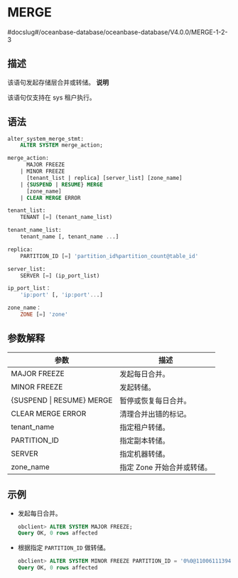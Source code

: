 MERGE 
==========================
#docslug#/oceanbase-database/oceanbase-database/V4.0.0/MERGE-1-2-3


描述 
-----------------------

该语句发起存储层合并或转储。
**说明**



该语句仅支持在 sys 租户执行。

语法 
-----------------------

```sql
alter_system_merge_stmt:
    ALTER SYSTEM merge_action;

merge_action:
      MAJOR FREEZE
    | MINOR FREEZE
      [tenant_list | replica] [server_list] [zone_name]
    | {SUSPEND | RESUME} MERGE
      [zone_name]
    | CLEAR MERGE ERROR

tenant_list:
    TENANT [=] (tenant_name_list)

tenant_name_list:
    tenant_name [, tenant_name ...]

replica:
    PARTITION_ID [=] 'partition_id%partition_count@table_id' 

server_list:
    SERVER [=] (ip_port_list)

ip_port_list：
    'ip:port' [, 'ip:port'...]

zone_name：
    ZONE [=] 'zone'
```



参数解释 
-------------------------



|          **参数**           |      **描述**      |
|---------------------------|------------------|
| MAJOR FREEZE              | 发起每日合并。          |
| MINOR FREEZE              | 发起转储。            |
| {SUSPEND \| RESUME} MERGE | 暂停或恢复每日合并。       |
| CLEAR MERGE ERROR         | 清理合并出错的标记。       |
| tenant_name               | 指定租户转储。          |
| PARTITION_ID              | 指定副本转储。          |
| SERVER                    | 指定机器转储。          |
| zone_name                 | 指定 Zone 开始合并或转储。 |



示例 
-----------------------

* 发起每日合并。

  ```sql
  obclient> ALTER SYSTEM MAJOR FREEZE;
  Query OK, 0 rows affected
  ```

  

* 根据指定 `PARTITION_ID` 做转储。

  ```sql
  obclient> ALTER SYSTEM MINOR FREEZE PARTITION_ID = '0%0@1100611139453887';
  Query OK, 0 rows affected
  ```

  



